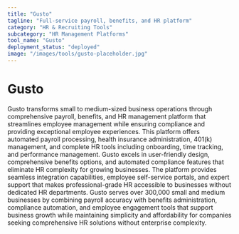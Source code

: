 ```yaml
---
title: "Gusto"
tagline: "Full-service payroll, benefits, and HR platform"
category: "HR & Recruiting Tools"
subcategory: "HR Management Platforms"
tool_name: "Gusto"
deployment_status: "deployed"
image: "/images/tools/gusto-placeholder.jpg"
---
```


# Gusto

Gusto transforms small to medium-sized business operations through comprehensive payroll, benefits, and HR management platform that streamlines employee management while ensuring compliance and providing exceptional employee experiences. This platform offers automated payroll processing, health insurance administration, 401(k) management, and complete HR tools including onboarding, time tracking, and performance management. Gusto excels in user-friendly design, comprehensive benefits options, and automated compliance features that eliminate HR complexity for growing businesses. The platform provides seamless integration capabilities, employee self-service portals, and expert support that makes professional-grade HR accessible to businesses without dedicated HR departments. Gusto serves over 300,000 small and medium businesses by combining payroll accuracy with benefits administration, compliance automation, and employee engagement tools that support business growth while maintaining simplicity and affordability for companies seeking comprehensive HR solutions without enterprise complexity.
